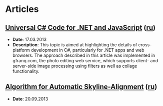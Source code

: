 # Articles

## [Universal C# Code for .NET and JavaScript](Universal-CSharp-Code-for-NET-and-JavaScript/English.md) ([ru](Universal-CSharp-Code-for-NET-and-JavaScript/Russian.md))

* **Date**: 17.03.2013
* **Description**: This topic is aimed at highlighting the details of
cross-platform development in C\#, particularly for .NET apps and web
browsers. The approach described in this article was implemented in
gfranq.com, the photo editing web service, which supports client- and
server-side image processing using filters as well as collage
functionality.

## [Algorithm for Automatic Skyline-Alignment](Automatic-Skyline-Alignment/English.md) ([ru](Automatic-Skyline-Alignment/Russian.md))

* **Date**: 20.09.2013